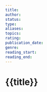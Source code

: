 ```yaml
---
title: 
author: 
status: 
type: 
aliases: 
topics: 
rating: 
publication_date: 
genre: 
reading_start: 
reading_end:
---
```

# {{title}}